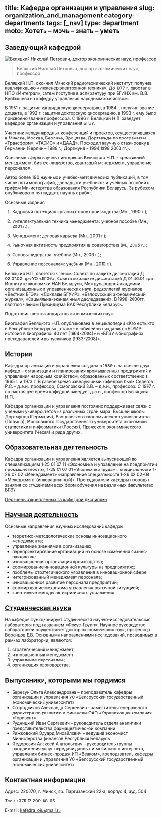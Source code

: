 title: Кафедра организации и управления
slug: organization_and_management
category: departments
tags: [_nav]
type: department
moto: Хотеть – мочь – знать – уметь
---

Заведующий кафедрой
-------------------

![Беляцкий Николай Петрович,
  доктор экономических наук, профессор](/img/content/depts/organization_and_management.jpg)
>Беляцкий Николай Петрович,
доктор экономических наук, профессор

Беляцкий Н.П. окончил Минский радиотехнический институт, получив квалификацию «Инженер электронной техники». До 1977 г. работал в НПО «Интеграл», затем поступил в аспирантуру при БГИНХ им. В.В. Куйбышева на кафедру управления народным хозяйством.

В 1981 г. защитил кандидатскую диссертацию, в 1984 г. получил звание доцента, в 1992 г. защитил докторскую диссертацию, в 1993 г. ему было присвоено звание профессора. С 1996 г. Беляцкий Н.П. заведует кафедрой организации и управления БГЭУ.

Участник международных конференций и проектов, осуществлявшихся в Минске, Москве, Берлине, Вроцлаве, Дортмунде по программам «Трансформ», «ТАСИС» и «ДААД». Проходил научную стажировку в Германии (Берлин – 1988 г.; Дортмунд – 1994,1998,2003 гг.).

Основные сферы научных интересов Беляцкого Н.П. – креативный менеджмент, бизнес-лидерство, квантовый менеджмент, управление персоналом.

Автор более 190 научных и учебно-методических публикаций, в том числе пяти монографий, двенадцати учебников и учебных пособий с грифом Министерства образования Республики Беларусь. За рубежом опубликовано пятнадцать научных работ.

Основные издания:

1. Кадровый потенциал организаторов производства (Мн., 1990 г.);

2. Интеллектуальная техника менеджмента: учебное пособие (Мн., 2001 г.);

3. Менеджмент: деловая карьера (Мн., 2001 г.);

4. Рыночная активность предприятия (в соавторстве) (М., 2005 г.);

5. Основы лидерства: учебник (Мн., 2006 г.);

6. Управление персоналом: учебник (Мн., 2010 г.).

Беляцкий Н.П. является членом: Совета по защите диссертаций Д 02.07.02 при УО «БГЭУ», Совета по защите диссертаций Д 01.46.01 при Институте экономики НАН Беларуси, Международной академии организационных и управленческих наук, редколлегий журналов «Вестник БГЭУ», «Доклады БГУИР», «Белорусский экономический журнал», «Сацыяльна-эканамiчныя даследаваннi». В 1998-2000гг. являлся членом Президиума ВАК Республики Беларусь.

Подготовил шесть кандидатов экономических наук.

Биография Беляцкого Н.П. опубликована в энциклопедии «Кто есть кто в Республике Беларусь», а также в юбилейных изданиях «БГУИР: история в биографиях: 40 лет (1964-2004)» и «БГЭУ в биографиях преподавателей и выпускников (1933-2008)».

История
-------

Кафедра организации и управления создана в 1989 г. на основе двух кафедр – организации и планирования промышленных предприятий и управления народным хозяйством, образованных соответственно в 1965 г. и 1973 г. В разное время заведующими кафедрой были Седегов Р.С. – д.э.н., профессор; Осмоловский В.В. – д.э.н., профессор. С 1997 г. по настоящее время кафедрой заведует д.э.н., профессор Беляцкий Н.П.

Кафедра организации и управления постоянно поддерживает связи с учеными университетов из различных стран мира: Высшей школы Дортмунда (Германия), Вроцлавского экономического университета (Польша), Московского государственного университета экономики, статистики и информатики (Россия), Пражского экономического университета (Чехия) и ряда других.

Образовательная деятельность
----------------------------

Кафедра организации и управления является выпускающей по специализациям 1-25 01 07 11 «Экономика и управление на предприятии промышленности», 1-25 01 07 01 «Экономика труда» и специальности 1-26 02 02 «Менеджмент» (направление специальности 1-26 02 02-08 «Менеджмент (инновационный)». Преподаватели кафедры проводят занятия со студентами всех форм обучения на различных факультетах БГЭУ.

[Перечень закрепленных за кафедрой дисциплин](/fm/files/oiu-educ.doc)

[Научная деятельность](/fm/files/organization_and_management_nir.doc)
--------------------

Основные направления научных исследований кафедры:

- теоретико-методологические основы инновационного менеджмента;
- управление знаниями в организациях;
- перепроектирование организаций на основе изменения бизнес-процессов;
- инновационная организация производства;
- формирование инновационной культуры на предприятиях;
- проблемы стратегического управления в инновационной сфере;
- интегрированный менеджмент персонала;
- инновационное развитие персонала предприятий;
- формирование механизма управления рыночной ситуацией;
- креативные методы антикризисного управления.

[Студенческая наука](/files/snil/dku_snil.doc)
------------------

На кафедре функционирует студенческая научно-исследовательская лаборатория под названием «Фокус-Групп». Научное руководство лабораторией осуществляет доктор экономических наук, профессор Воронцов Е.В. Основными направлениями исследований, проводимых в рамках лаборатории, являются:

1. стратегический менеджмент;
2. инновационный менеджмент;
3. управление персоналом;
4. организация производства.

Выпускники, которыми мы гордимся
--------------------------------

- Березун Ольга Александровна – преподаватель кафедры организации и управления УО «Белорусский государственный экономический университет»
- Огородников Александр Сергеевич - заместитель генерального директора по развитию и финансам ОАО «Управляющая компания «Горизонт»
- Рудницкий Иван Сергеевич – руководитель отдела аналитики представительства фармацевтической компании
- Рижковский Эдуард Михайлович – ведущий экономист Министерства финансов Республики Беларусь
- Федорович Алексей Анатольевич – руководитель группы продвижения услуг передачи данных и мобильного интернета, управления бизнес-продаж ИП «Велком», преподаватель кафедры организации и управления УО «Белорусский государственный экономический университет».

Контактная информация
---------------------

Адрес: 220070, г. Минск, пр. Партизанский 22-а, корпус 4, ауд. 504

Тел.: +375 17 209-88-65

E-mail: <kafedra_oiu@mail.ru>
